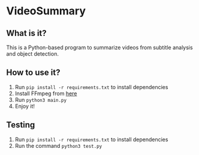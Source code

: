 # VideoSummary

## What is it?
This is a Python-based program to summarize videos from subtitle analysis and object detection.

## How to use it?
1. Run `pip install -r requirements.txt` to install dependencies
2. Install FFmpeg from [here](https://www.ffmpeg.org)
3. Run `python3 main.py`
4. Enjoy it!

## Testing
1. Run `pip install -r requirements.txt` to install dependencies
2. Run the command `python3 test.py`